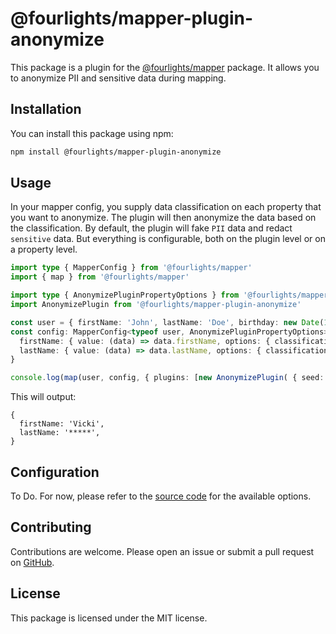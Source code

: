 # @fourlights/mapper-plugin-anonymize

This package is a plugin for the [@fourlights/mapper](https://github.com/Four-Lights-NL/mapper) package. It allows you to anonymize PII and sensitive data during mapping.

## Installation

You can install this package using npm:

```bash
npm install @fourlights/mapper-plugin-anonymize
```

## Usage

In your mapper config, you supply data classification on each property that you want to anonymize. The plugin will then anonymize the data based on the classification.
By default, the plugin will fake `PII` data and redact `sensitive` data. But everything is configurable, both on the plugin level or on a property level.

```typescript
import type { MapperConfig } from '@fourlights/mapper'
import { map } from '@fourlights/mapper'

import type { AnonymizePluginPropertyOptions } from '@fourlights/mapper-plugin-anonymize'
import AnonymizePlugin from '@fourlights/mapper-plugin-anonymize'

const user = { firstName: 'John', lastName: 'Doe', birthday: new Date(1990, 1, 1) }
const config: MapperConfig<typeof user, AnonymizePluginPropertyOptions> = {
  firstName: { value: (data) => data.firstName, options: { classification: 'pii' } },
  lastName: { value: (data) => data.lastName, options: { classification: 'pii', anonymize: 'redact' } },
}

console.log(map(user, config, { plugins: [new AnonymizePlugin( { seed: 69 })] }))   // NOTE: The seed to get deterministic results, for example purposes
```

This will output:

```json5
{
  firstName: 'Vicki',
  lastName: '*****',
}
```

## Configuration

To Do. For now, please refer to the [source code](./src/lib/index.ts) for the available options.

## Contributing

Contributions are welcome. Please open an issue or submit a pull request on [GitHub](https://github.com/Four-Lights-NL/mapper-plugin-anonymize).

## License

This package is licensed under the MIT license.
